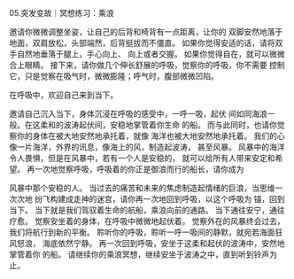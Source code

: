 05.突发变故｜冥想练习：乘浪 
 
邀请你微微调整坐姿，让自己的后背和椅背有一点距离，让你的
双脚安然地落于地面，双肩放松，头部端然，后背挺拔而不僵直。 
如果你觉得安适的话，请将双手自然地垂落于腿上，手心向上、
向上或者交握。 
如果你觉得自在，就可以微微合上眼睛。 
接下来，请你做几个伸长舒展的呼吸，觉察你的呼吸，你不需要
控制它，只是觉察在吸气时，微微膨隆；呼气时，腹部微微凹陷。 
 
在呼吸中，欢迎自己来到当下。 
 
邀请自己沉入当下，身体沉浸在呼吸的感受中，一呼一吸，起伏
间如同海浪一般。在这柔和的波涛起伏间，安稳地掌管着你生命
的船。 
而与此同时，也请你觉察你的身体在被大地安然地承托着，就像
海洋也被大地安然地承托着。 
我们的心像一片海洋，外界的讯息，像海上的风，制造起波涛，
甚至风暴。 
风暴中的海洋令人畏惧，但是在风暴中，若有一个人是安稳的，
就可以给所有人带来安定和希望。 
再一次地觉察呼吸，呼吸着的你正是御浪而行的船长，请你成为


风暴中那个安稳的人。 
当过去的痛苦和未来的焦虑制造起情绪的巨浪，当思维一次次地
纷飞构建成走神的迷宫，请你再一次地回到呼吸，以这个呼吸为
锚，回到当下。 
当下就是我们驾驭着生命的航船，乘浪向前的通路。 
当下通往安宁，通往疗愈。 
觉察安坐着的身体，在呼吸中微微地起伏着。 
觉察外在的风暴终会过去，我们将航行到新的平衡。 
聆听你的呼吸，聆听一呼一吸间的静默，就宛若海面狂风怒浪，
海底依然宁静。 
再一次回到呼吸，安坐于这柔和起伏的波涛中，安然地掌管着你
的船。 
请继续你的乘浪冥想，继续安坐于波涛之中，直到听到铃声为止。 
 


